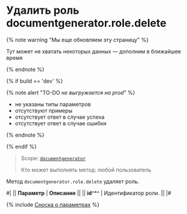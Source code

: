 # Удалить роль documentgenerator.role.delete

{% note warning "Мы еще обновляем эту страницу" %}

Тут может не хватать некоторых данных — дополним в ближайшее время

{% endnote %}

{% if build == 'dev' %}

{% note alert "TO-DO _не выгружается на prod_" %}

- не указаны типы параметров
- отсутствуют примеры
- отсутствует ответ в случае успеха
- отсутствует ответ в случае ошибки

{% endnote %}

{% endif %}

> Scope: [`documentgenerator`](../../scopes/permissions.md)
>
> Кто может выполнять метод: любой пользователь

Метод `documentgenerator.role.delete` удаляет роль.

#|
|| **Параметр** | **Описание** ||
|| **id**^*^ | Идентификатор роли. ||
|#

{% include [Сноска о параметрах](../../../_includes/required.md) %}
